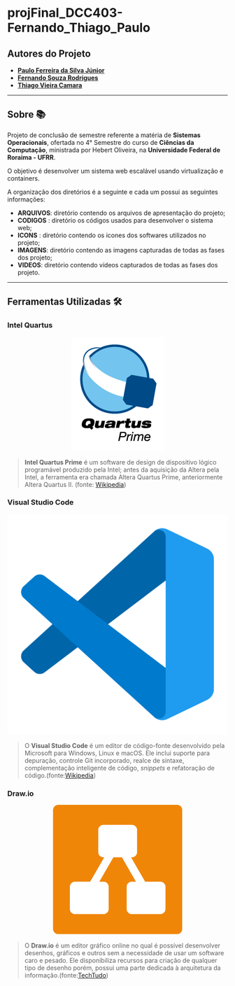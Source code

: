 # projFinal_DCC403-Fernando_Thiago_Paulo


## Autores do Projeto

* [**Paulo Ferreira da Silva Júnior**](https://github.com/juniorrkcm)
* [**Fernando Souza Rodrigues**](https://github.com/fernando124655)
* [**Thiago Vieira Camara**](https://github.com/MustPlay)
---
## Sobre 📚
Projeto de conclusão de semestre referente a matéria de **Sistemas Operacionais**, ofertada no 4° Semestre do curso de **Ciências da Computação**, ministrada por Hebert Oliveira, na **Universidade Federal de Roraima - UFRR**.

O objetivo é desenvolver um sistema web escalável usando virtualização e containers.

A organização dos diretórios é a seguinte e cada um possui as seguintes informações:
* **ARQUIVOS**: diretório contendo os arquivos de apresentação do projeto;
* **CODIGOS** : diretório os códigos usados para desenvolver o sistema web;
* **ICONS** : diretório contendo os icones dos softwares utilizados no projeto;
* **IMAGENS**: diretório contendo as imagens capturadas de todas as fases dos projeto;
* **VIDEOS**: diretório contendo vídeos capturados de todas as fases dos projeto.

---
## Ferramentas Utilizadas 🛠
### Intel Quartus
<p align='center'>
<img src="https://github.com/juniorrkcm/AOC_PAULO-FERNANDO_UFRR_LabCircuitos_2022/blob/main/IMAGENS/Quartus_prime_icon.png">
</p>

> **Intel Quartus Prime** é um software de design de dispositivo lógico programável produzido pela Intel; antes da aquisição da Altera pela Intel, a ferramenta era chamada Altera Quartus Prime, anteriormente Altera Quartus II. (fonte: [Wikipedia](https://en.wikipedia.org/wiki/Intel_Quartus_Prime))

### Visual Studio Code

<p align='center'>
<img src="https://github.com/juniorrkcm/AOC_PAULO-FERNANDO_UFRR_LabCircuitos_2022/blob/main/IMAGENS/file_type_vscode_icon_130084.png">
</p>

> O **Visual Studio Code** é um editor de código-fonte desenvolvido pela Microsoft para Windows, Linux e macOS. Ele inclui suporte para depuração, controle Git incorporado, realce de sintaxe, complementação inteligente de código, *snippets* e refatoração de código.(fonte:[Wikipedia](https://pt.wikipedia.org/wiki/Visual_Studio_Code))

### Draw.io

<p align='center'>
<img src="https://github.com/juniorrkcm/AOC_PAULO-FERNANDO_UFRR_LabCircuitos_2022/blob/main/IMAGENS/drawio_logo_RGB_symbol_large.png">
</p>

>O **Draw.io** é um editor gráfico online no qual é possível desenvolver desenhos, gráficos e outros sem a necessidade de usar um software caro e pesado. Ele disponibiliza recursos para criação de qualquer tipo de desenho porém, possui uma parte dedicada à arquitetura da informação.(fonte:[TechTudo](https://www.techtudo.com.br/tudo-sobre/drawio.html))
